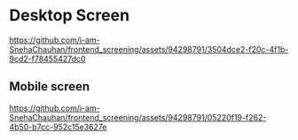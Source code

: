 # Desktop Screen 



https://github.com/i-am-SnehaChauhan/frontend_screening/assets/94298791/3504dce2-f20c-4f1b-9cd2-f78455427dc0


## Mobile screen 



https://github.com/i-am-SnehaChauhan/frontend_screening/assets/94298791/05220f19-f262-4b50-b7cc-952c15e3627e


